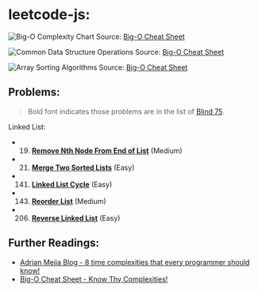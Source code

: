 # leetcode-js:

![Big-O Complexity Chart](https://user-images.githubusercontent.com/106054083/212619000-5dffc98b-bbc8-41a4-80f5-cab4d7ec7048.png)
Source: [Big-O Cheat Sheet](https://www.bigocheatsheet.com/)

![Common Data Structure Operations](https://user-images.githubusercontent.com/106054083/212619158-2b069198-dfc8-45f0-b918-4ce59503d49f.png)
Source: [Big-O Cheat Sheet](https://www.bigocheatsheet.com/)

![Array Sorting Algorithms](https://user-images.githubusercontent.com/106054083/212619290-e4ad0fb5-4238-4396-8e77-b882c4fedb5a.png)
Source: [Big-O Cheat Sheet](https://www.bigocheatsheet.com/)

## Problems:

> Bold font indicates those problems are in the list of [Blind 75](https://leetcode.com/discuss/general-discussion/460599/blind-75-leetcode-questions).

Linked List:
* 19. [**Remove Nth Node From End of List**](https://leetcode.com/problems/remove-nth-node-from-end-of-list/) (Medium)
* 21. [**Merge Two Sorted Lists**](https://leetcode.com/problems/merge-two-sorted-lists/) (Easy)
* 141. [**Linked List Cycle**](https://leetcode.com/problems/linked-list-cycle/) (Easy)
* 143. [**Reorder List**](https://leetcode.com/problems/reorder-list/) (Medium)
* 206. [**Reverse Linked List**](https://leetcode.com/problems/reverse-linked-list/) (Easy)

## Further Readings:

* [Adrian Mejia Blog - 8 time complexities that every programmer should know!](https://adrianmejia.com/most-popular-algorithms-time-complexity-every-programmer-should-know-free-online-tutorial-course/)
* [Big-O Cheat Sheet - Know Thy Complexities!](https://www.bigocheatsheet.com/)
